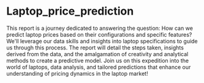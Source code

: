 # Laptop_price_prediction
This report is a journey dedicated to answering the question: How can we predict laptop prices based on their configurations and specific features? We'll leverage our data skills and insights into laptop specifications to guide us through this process. The report will detail the steps taken, insights derived from the data, and the amalgamation of creativity and analytical methods to create a predictive model. Join us on this expedition into the world of laptops, data analysis, and tailored predictions that enhance our understanding of pricing dynamics in the laptop market!
